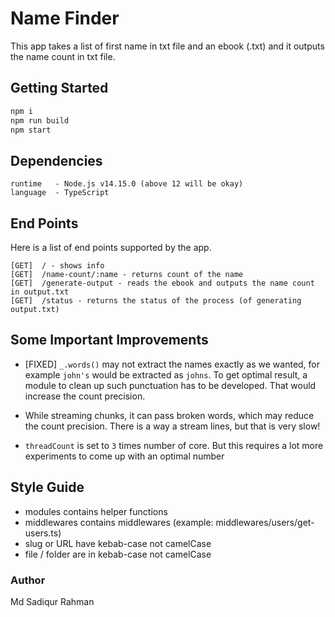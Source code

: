 # Name Finder
This app takes a list of first name in txt file and an ebook (.txt) and it outputs the name count in txt file.

## Getting Started

```bash
npm i
npm run build
npm start
```


## Dependencies
```
runtime   - Node.js v14.15.0 (above 12 will be okay)
language  - TypeScript
```

## End Points
Here is a list of end points supported by the app.
```
[GET]  / - shows info
[GET]  /name-count/:name - returns count of the name
[GET]  /generate-output - reads the ebook and outputs the name count in output.txt
[GET]  /status - returns the status of the process (of generating output.txt)
```

## Some Important Improvements
- [FIXED] `_.words()` may not extract the names exactly as we wanted, for example `john's` would be extracted as `johns`. To get optimal result, a module to clean up such punctuation has to be developed. That would increase the count precision.

- While streaming chunks, it can pass broken words, which may reduce the count precision. There is a way a stream lines, but that is very slow!

- `threadCount` is set to `3` times number of core. But this requires a lot more experiments to come up with an optimal number
 
## Style Guide
- modules contains helper functions
- middlewares contains middlewares (example: middlewares/users/get-users.ts)
- slug or URL have kebab-case not camelCase
- file / folder are in kebab-case not camelCase

### Author
Md Sadiqur Rahman
